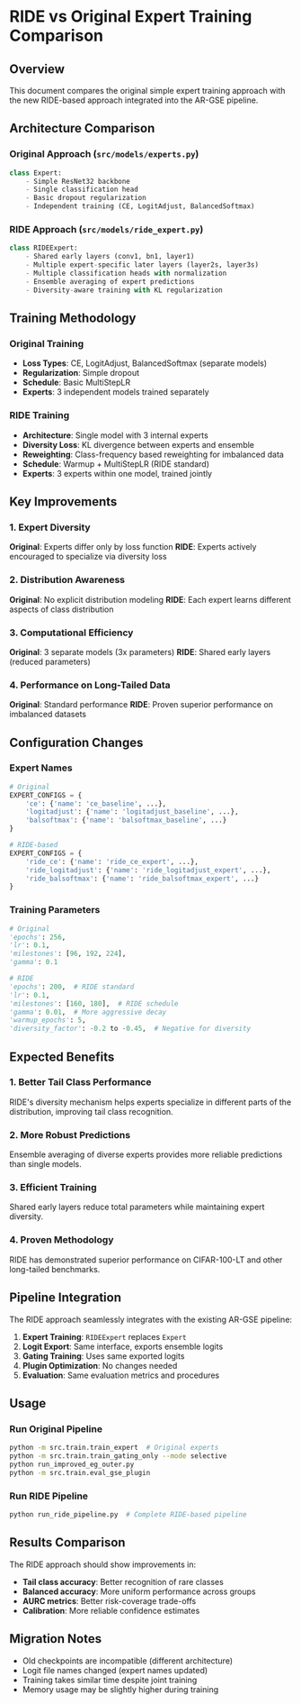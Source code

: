 # RIDE vs Original Expert Training Comparison

## Overview
This document compares the original simple expert training approach with the new RIDE-based approach integrated into the AR-GSE pipeline.

## Architecture Comparison

### Original Approach (`src/models/experts.py`)
```python
class Expert:
    - Simple ResNet32 backbone
    - Single classification head
    - Basic dropout regularization
    - Independent training (CE, LogitAdjust, BalancedSoftmax)
```

### RIDE Approach (`src/models/ride_expert.py`)
```python
class RIDEExpert:
    - Shared early layers (conv1, bn1, layer1)
    - Multiple expert-specific later layers (layer2s, layer3s)
    - Multiple classification heads with normalization
    - Ensemble averaging of expert predictions
    - Diversity-aware training with KL regularization
```

## Training Methodology

### Original Training
- **Loss Types**: CE, LogitAdjust, BalancedSoftmax (separate models)
- **Regularization**: Simple dropout
- **Schedule**: Basic MultiStepLR
- **Experts**: 3 independent models trained separately

### RIDE Training  
- **Architecture**: Single model with 3 internal experts
- **Diversity Loss**: KL divergence between experts and ensemble
- **Reweighting**: Class-frequency based reweighting for imbalanced data
- **Schedule**: Warmup + MultiStepLR (RIDE standard)
- **Experts**: 3 experts within one model, trained jointly

## Key Improvements

### 1. Expert Diversity
**Original**: Experts differ only by loss function
**RIDE**: Experts actively encouraged to specialize via diversity loss

### 2. Distribution Awareness
**Original**: No explicit distribution modeling
**RIDE**: Each expert learns different aspects of class distribution

### 3. Computational Efficiency
**Original**: 3 separate models (3x parameters)
**RIDE**: Shared early layers (reduced parameters)

### 4. Performance on Long-Tailed Data
**Original**: Standard performance
**RIDE**: Proven superior performance on imbalanced datasets

## Configuration Changes

### Expert Names
```python
# Original
EXPERT_CONFIGS = {
    'ce': {'name': 'ce_baseline', ...},
    'logitadjust': {'name': 'logitadjust_baseline', ...},
    'balsoftmax': {'name': 'balsoftmax_baseline', ...}
}

# RIDE-based
EXPERT_CONFIGS = {
    'ride_ce': {'name': 'ride_ce_expert', ...},
    'ride_logitadjust': {'name': 'ride_logitadjust_expert', ...}, 
    'ride_balsoftmax': {'name': 'ride_balsoftmax_expert', ...}
}
```

### Training Parameters
```python
# Original
'epochs': 256,
'lr': 0.1,
'milestones': [96, 192, 224],
'gamma': 0.1

# RIDE
'epochs': 200,  # RIDE standard
'lr': 0.1,
'milestones': [160, 180],  # RIDE schedule
'gamma': 0.01,  # More aggressive decay
'warmup_epochs': 5,
'diversity_factor': -0.2 to -0.45,  # Negative for diversity
```

## Expected Benefits

### 1. Better Tail Class Performance
RIDE's diversity mechanism helps experts specialize in different parts of the distribution, improving tail class recognition.

### 2. More Robust Predictions
Ensemble averaging of diverse experts provides more reliable predictions than single models.

### 3. Efficient Training
Shared early layers reduce total parameters while maintaining expert diversity.

### 4. Proven Methodology
RIDE has demonstrated superior performance on CIFAR-100-LT and other long-tailed benchmarks.

## Pipeline Integration

The RIDE approach seamlessly integrates with the existing AR-GSE pipeline:

1. **Expert Training**: `RIDEExpert` replaces `Expert`
2. **Logit Export**: Same interface, exports ensemble logits
3. **Gating Training**: Uses same exported logits
4. **Plugin Optimization**: No changes needed
5. **Evaluation**: Same evaluation metrics and procedures

## Usage

### Run Original Pipeline
```bash
python -m src.train.train_expert  # Original experts
python -m src.train.train_gating_only --mode selective
python run_improved_eg_outer.py
python -m src.train.eval_gse_plugin
```

### Run RIDE Pipeline  
```bash
python run_ride_pipeline.py  # Complete RIDE-based pipeline
```

## Results Comparison

The RIDE approach should show improvements in:
- **Tail class accuracy**: Better recognition of rare classes
- **Balanced accuracy**: More uniform performance across groups
- **AURC metrics**: Better risk-coverage trade-offs
- **Calibration**: More reliable confidence estimates

## Migration Notes

- Old checkpoints are incompatible (different architecture)
- Logit file names changed (expert names updated)
- Training takes similar time despite joint training
- Memory usage may be slightly higher during training
